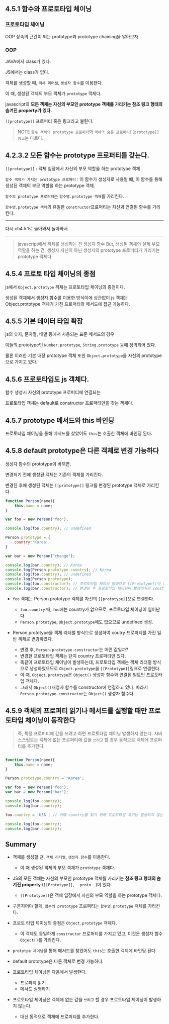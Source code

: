 ## 4.5.1 함수와 프로토타입 체이닝

### 프로토타입 체이닝

OOP 상속의 근간이 되는 prototype과 prototype chaining을 알아보자.

### OOP

JAVA에서 class가 있다.

JS에서는 class가 없다.

객체를 생성할 때, `객체 리터럴`, `생성자 함수`를 이용한다.

이 때, 생성된 객체의 부모 객체가 `prototype` 객체다.

javascript의 **모든 객체는 자신의 부모인 prototype 객체를 가리키는 참조 링크 형태의 숨겨진 property가 있다.**

`[[prototype]]` 프로퍼티 혹은 링크라고 불린다.

> NOTE
`함수 객체의 prototype 프로퍼티`와 `객체의 숨은 프로퍼티[[prototype]] 링크`는 다르다.

## 4.2.3.2 모든 함수는 prototype 프로퍼티를 갖는다.

`[[prototype]]` : 객체 입장에서 자신의 부모 역할을 하는 prototype 객체

`함수 객체가 가지는 prototype 프로퍼티` : 이 함수가 생성자로 사용될 떄, 이 함수를 통해 생성된 객체의 부모 역할을 하는 prototype 객체.

`함수의 prototype 프로퍼티`는 `함수명.prototype 객체`를 가리킨다.

`함수명.prototype 객체`의 유일한 `constructor`프로퍼티는 자신과 연결된 함수를 가리킨다.


---

다시 ch4.5.1로 돌아와서 돌아와서

---

> javascript에서 객체를 생성하는 건 생성자 함수
But, 생성된 객체의 실제 부모 역할을 하는 건, 생성자 자신이 아닌 생성자의 prototype 프로퍼티가 가리키는 prototype 객체다.


## 4.5.4 프로토 타입 체이닝의 종점

js에서 `Object.prototype` 객체는 프로토타입 체이닝의 종점이다.

생성된 객체에서 생성자 함수를 이용한 방식이에 상관없이 js 객체는 Object.prototype 객체가 가진 프로퍼티와 메서드에 접근 가능하다.

## 4.5.5 기본 데이터 타입 확장

js의 숫자, 문자열, 배열 등에서 사용되는 표준 메서드의 경우

이들의 prototype인 `Number.prototype`, `String.prototype` 등에 정의되어 있다.

물론 이러한 기본 내장 prototype 객체 또한 `Object.prototype`을 자신의 prototype으로 가지고 있다.


## 4.5.6 프로토타입도 js 객체다.

함수 생성시 자신의 prototype 프로퍼티에 연결되는

프로토타입 객체는 default로 constructor 프로퍼티만을 갖는 객체다.


## 4.5.7 prototype 메서드와 this 바인딩

프로토타입 체이닝을 통해 메서드를 찾았어도 `this`는 호출한 객체에 바인딩 된다.


## 4.5.8 default prototype은 다른 객체로 변경 가능하다

생성자 함수의 prototype이 바뀌면,

변경되기 전에 생성된 객체는 기존의 객체를 가리킨다.

변경된 후에 생성된 객체는 `[[prototype]]` 링크를 변경된 prototype 객체로 가리킨다.

```javascript
function Person(name){
	this.name = name;
}

var foo = new Person("foo");

console.log(foo.country); // undefined

Person.prototype = {
	country:'Korea'
}

var bar = new Person("change");

console.log(bar.country); // Korea
console.log(Person.prototype.country); // Korea
console.log(foo.country); // undefined
console.log(Person.prototype);
console.log(foo.constructor); // 프로토타입 체이닝 발생으로 [[Prototype]]이 연결된 변경되기 전 constructor를 가진 프로토타입 객체
console.log(bar.constructor); // 변경된 후 프로토타입 체이닝이 발생하지만 constructor 객체를 찾지 못하므로 다시 프로토타입 체이닝 발생하여 Object.prototype의 constructor를 가리키게 된다.

```

- `foo` 객체는 Person.prototype 객체를 자신의 `[[prototype]]`으로 연결한다.
	- `foo.country` 때, `foo`에는 country가 없으므로, 프로토타입 체이닝이 일어난다.
	- `Person.prototype`, `Object.prototype`에도 없으므로 undefined 생성.

- Person.prototype을 객체 리터럴 방식으로 생성하여 coutry 프로퍼티를 가진 일반 객체로 변경하였다.
	- 변경 후, `Person.prototype.constructor`는 어떤 값일까?
	- 변경한 프로토타입 객체는 단지 country 프로퍼티만 있다.
	- 똑같이 프로토타입 체이닝이 발생하는데, 프로토타입 객체는 객체 리터럴 방식으로 생성하였으므로 `Object.prototype`을 `[[Prototype]]`링크로 연결한다.
	- 이 때, `Object.prototype`은 `Object()` 생성자 함수와 연결된 빌트인 프로토타입 객체다.
	- 그래서 `Object()`새엉자 함수를 constructor에 연결하고 있다. 따라서 `Person.prototype.constructor`는 `Object()` 생성자 함수다.

## 4.5.9 객체의 프로퍼티 읽기나 메서드를 실행할 때만 프로토타입 체이닝이 동작한다

> 즉, 특정 프로퍼티에 값을 쓰려고 하면 프로토타입 체이닝 발생하지 않는다.
자바스크립트는 객체에 없는 프로퍼티에 값을 `쓰려고` 할 경우 동적으로 객체에 프로퍼티를 추가한다.

```javascript

function Person(name){
	this.name = name;
}

Person.prototype.country = 'Korea';

var foo = new Person('foo');
var bar = new Person('bar');

console.log(foo.country);
console.log(bar.country);

foo.country = 'USA'; // 이떄 country를 찾기 위해 프로토타입 체이닝 발생하지 않는다. 이유는, 읽기가 아닌 쓰기니까

console.log(foo.country);
console.log(bar.country);
```

## Summary

- 객체를 생성할 땐, `객체 리터럴`, `생성자 함수`를 이용한다.
	- 이 때 생성된 객체의 부모 객체가 `prototype` 객체다.

- JS의 모든 객체는 자신의 부모인 prototype 객체를 가리키는 **참조 링크 형태의 숨겨진 property** (`[[Prototype]]`, `__proto__`)이 있다.

	- `[[Prototype]]`은 객체 입장에서 자신의 부모 역할을 하는 prototype 객체다.

- 구분지어야 할게, `함수의 prototype` 프로퍼티는 `함수명.prototype` 객체를 가리킨다.

- 프로토 타입 체이닝의 종점은 `Object.prototype` 객체다.
	- 이 객체도 동일하게 `constructor` 프로퍼티를 가지고 있고, 이것은 생성자 함수 `Object()`를 가리킨다.

- `protytpe 체이닝`을 통해 메서드를 찾았어도 `this`는 호출한 객체에 바인딩 된다.

- default prototype은 다른 객체로 변경 가능하다.

- 프로토타입 체이닝은 다음에서 발생한다.
	+ 프로퍼티 읽기
	+ 메서드 실행하기

- 프로토타입 체이닝은 객체에 없는 값을 `쓰려고` 할 경우 프로토타입 체이닝이 발생하지 않는다.
	- 대신 동적으로 객체에 프로퍼티를 추가한다.
